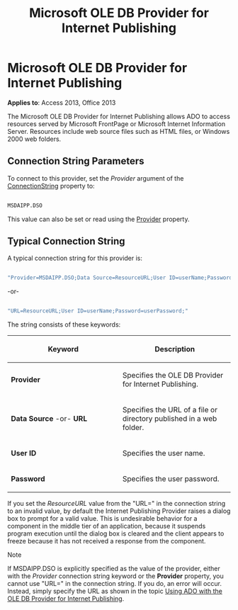 ﻿---
title: Microsoft OLE DB Provider for Internet Publishing
TOCTitle: Microsoft OLE DB Provider for Internet Publishing
ms:assetid: 5d1e8db5-dabb-0914-e11e-e2eac72bfa77
ms:mtpsurl: https://msdn.microsoft.com/library/JJ249327(v=office.15)
ms:contentKeyID: 48545100
ms.date: 09/18/2015
mtps_version: v=office.15
---

# Microsoft OLE DB Provider for Internet Publishing

**Applies to**: Access 2013, Office 2013

The Microsoft OLE DB Provider for Internet Publishing allows ADO to access resources served by Microsoft FrontPage or Microsoft Internet Information Server. Resources include web source files such as HTML files, or Windows 2000 web folders.

## Connection String Parameters

To connect to this provider, set the *Provider* argument of the [ConnectionString](connectionstring-property-ado.md) property to:

```vb 
 
MSDAIPP.DSO 
```

This value can also be set or read using the [Provider](provider-property-ado.md) property.

## Typical Connection String

A typical connection string for this provider is:

```vb 
 
"Provider=MSDAIPP.DSO;Data Source=ResourceURL;User ID=userName;Password=userPassword;" 
```

\-or-

```vb 
 
"URL=ResourceURL;User ID=userName;Password=userPassword;" 
```

The string consists of these keywords:

<table>
<colgroup>
<col style="width: 50%" />
<col style="width: 50%" />
</colgroup>
<thead>
<tr class="header">
<th><p>Keyword</p></th>
<th><p>Description</p></th>
</tr>
</thead>
<tbody>
<tr class="odd">
<td><p><strong>Provider</strong></p></td>
<td><p>Specifies the OLE DB Provider for Internet Publishing.</p></td>
</tr>
<tr class="even">
<td><p><strong>Data Source</strong> -or- <strong>URL</strong></p></td>
<td><p>Specifies the URL of a file or directory published in a web folder.</p></td>
</tr>
<tr class="odd">
<td><p><strong>User ID</strong></p></td>
<td><p>Specifies the user name.</p></td>
</tr>
<tr class="even">
<td><p><strong>Password</strong></p></td>
<td><p>Specifies the user password.</p></td>
</tr>
</tbody>
</table>


If you set the *ResourceURL* value from the "URL=" in the connection string to an invalid value, by default the Internet Publishing Provider raises a dialog box to prompt for a valid value. This is undesirable behavior for a component in the middle tier of an application, because it suspends program execution until the dialog box is cleared and the client appears to freeze because it has not received a response from the component.


> [!NOTE]
> <P>If MSDAIPP.DSO is explicitly specified as the value of the provider, either with the <EM>Provider</EM> connection string keyword or the <STRONG>Provider</STRONG> property, you cannot use "URL=" in the connection string. If you do, an error will occur. Instead, simply specify the URL as shown in the topic <A href="the-ole-db-provider-for-internet-publishing.md">Using ADO with the OLE DB Provider for Internet Publishing</A>.</P>


